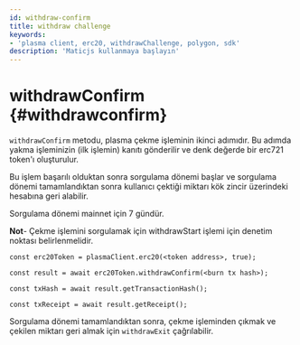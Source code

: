 ```yaml
---
id: withdraw-confirm
title: withdraw challenge
keywords:
- 'plasma client, erc20, withdrawChallenge, polygon, sdk'
description: 'Maticjs kullanmaya başlayın'
---
```


# withdrawConfirm {#withdrawconfirm}

`withdrawConfirm` metodu, plasma çekme işleminin ikinci adımıdır. Bu adımda yakma işleminizin (ilk işlemin) kanıtı gönderilir ve denk değerde bir erc721 token'ı oluşturulur.

Bu işlem başarılı olduktan sonra sorgulama dönemi başlar ve sorgulama dönemi tamamlandıktan sonra kullanıcı çektiği miktarı kök zincir üzerindeki hesabına geri alabilir.

Sorgulama dönemi mainnet için 7 gündür.

**Not**- Çekme işlemini sorgulamak için withdrawStart işlemi için denetim noktası belirlenmelidir.

```
const erc20Token = plasmaClient.erc20(<token address>, true);

const result = await erc20Token.withdrawConfirm(<burn tx hash>);

const txHash = await result.getTransactionHash();

const txReceipt = await result.getReceipt();

```

Sorgulama dönemi tamamlandıktan sonra, çekme işleminden çıkmak ve çekilen miktarı geri almak için `withdrawExit` çağrılabilir.
